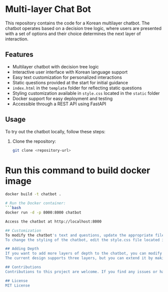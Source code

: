 # Multi-layer Chat Bot

This repository contains the code for a Korean multilayer chatbot. The chatbot operates based on a decision tree logic, where users are presented with a set of options and their choice determines the next layer of interaction.

## Features

- Multilayer chatbot with decision tree logic
- Interactive user interface with Korean language support
- Easy text customization for personalized interactions
- Static questions provided at the start for initial guidance
- `index.html` in the `template` folder for reflecting static questions
- Styling customization available in `style.css` located in the `static` folder
- Docker support for easy deployment and testing
- Accessible through a REST API using FastAPI

## Usage

To try out the chatbot locally, follow these steps:

1. Clone the repository:
   ```bash
   git clone <repository-url>
   
# Run this command to build docker image
   ```bash
   docker build -t chatbot .

# Run the Docker container:
   ```bash
   docker run -d -p 8000:8000 chatbot

Access the chatbot at http://localhost:8000

## Customization
To modify the chatbot's text and questions, update the appropriate files or variables in the code.
To change the styling of the chatbot, edit the style.css file located in the static folder.

## Adding Depth
If you want to add more layers of depth to the chatbot, you can modify the code accordingly.
The current design supports three layers, but you can extend it by making the necessary adjustments.

## Contributions
Contributions to this project are welcome. If you find any issues or have ideas for improvements, feel free to open an issue or submit a pull request.

## License
MIT License









